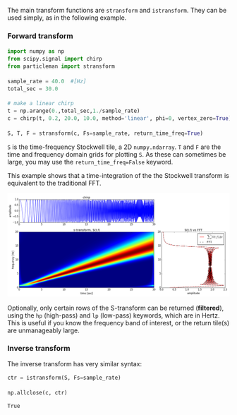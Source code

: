 The main transform functions are `stransform` and `istransform`.  They can be
used simply, as in the following example.

### Forward transform

```python
import numpy as np
from scipy.signal import chirp
from particleman import stransform

sample_rate = 40.0  #[Hz]
total_sec = 30.0

# make a linear chirp
t = np.arange(0.,total_sec,1./sample_rate)
c = chirp(t, 0.2, 20.0, 10.0, method='linear', phi=0, vertex_zero=True)

S, T, F = stransform(c, Fs=sample_rate, return_time_freq=True)

```

`S` is the time-frequency Stockwell tile, a 2D `numpy.ndarray`.  `T` and `F` are
the time and frequency domain grids for plotting `S`.  As these can sometimes
be large, you may use the `return_time_freq=False` keyword.

This example shows that a time-integration of the the Stockwell transform is 
equivalent to the traditional FFT.

![chirp](data/chirp.png "chirp")


Optionally, only certain rows of the S-transform can be returned (**filtered**),
using the `hp` (high-pass) and `lp` (low-pass) keywords, which are in Hertz.
This is useful if you know the frequency band of interest, or the return tile(s)
are unmanageably large.


### Inverse transform

The inverse transform has very similar syntax:

```python
ctr = istransform(S, Fs=sample_rate)

np.allclose(c, ctr)
```

```
True
```
